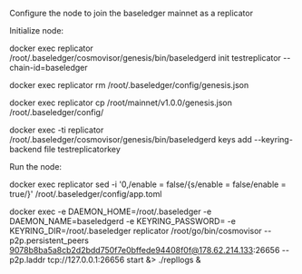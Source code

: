 Configure the node to join the baseledger mainnet as a replicator

Initialize node:

docker exec replicator /root/.baseledger/cosmovisor/genesis/bin/baseledgerd init testreplicator --chain-id=baseledger

docker exec replicator rm /root/.baseledger/config/genesis.json

docker exec replicator cp /root/mainnet/v1.0.0/genesis.json /root/.baseledger/config/

docker exec -ti replicator /root/.baseledger/cosmovisor/genesis/bin/baseledgerd keys add --keyring-backend file testreplicatorkey

Run the node:

docker exec replicator sed -i '0,/enable = false/{s/enable = false/enable = true/}' /root/.baseledger/config/app.toml

docker exec -e DAEMON_HOME=/root/.baseledger -e DAEMON_NAME=baseledgerd -e KEYRING_PASSWORD=<pass> -e KEYRING_DIR=/root/.baseledger replicator /root/go/bin/cosmovisor --p2p.persistent_peers 9078b8ba5a8cb2d2bdd750f7e0bffede94408f0f@178.62.214.133:26656 --p2p.laddr tcp://127.0.0.1:26656 start &> ./repllogs &